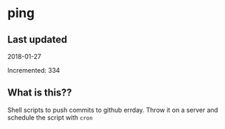# ping

## Last updated
2018-01-27

Incremented: 334

## What is this??
Shell scripts to push commits to github errday. Throw it on a server and schedule the script with `cron`

